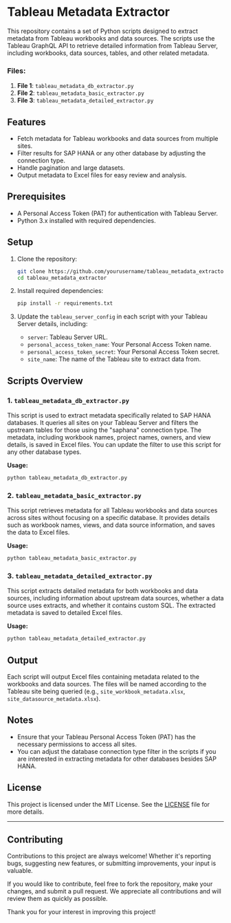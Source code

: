 # Tableau Metadata Extractor

This repository contains a set of Python scripts designed to extract metadata from Tableau workbooks and data sources. The scripts use the Tableau GraphQL API to retrieve detailed information from Tableau Server, including workbooks, data sources, tables, and other related metadata.

### Files:
1. **File 1**: `tableau_metadata_db_extractor.py`
2. **File 2**: `tableau_metadata_basic_extractor.py`
3. **File 3**: `tableau_metadata_detailed_extractor.py`

## Features

- Fetch metadata for Tableau workbooks and data sources from multiple sites.
- Filter results for SAP HANA or any other database by adjusting the connection type.
- Handle pagination and large datasets.
- Output metadata to Excel files for easy review and analysis.

## Prerequisites

- A Personal Access Token (PAT) for authentication with Tableau Server.
- Python 3.x installed with required dependencies.

## Setup

1. Clone the repository:
   ```bash
   git clone https://github.com/yourusername/tableau_metadata_extractor.git
   cd tableau_metadata_extractor
   ```

2. Install required dependencies:
   ```bash
   pip install -r requirements.txt
   ```

3. Update the `tableau_server_config` in each script with your Tableau Server details, including:
   - `server`: Tableau Server URL.
   - `personal_access_token_name`: Your Personal Access Token name.
   - `personal_access_token_secret`: Your Personal Access Token secret.
   - `site_name`: The name of the Tableau site to extract data from.

## Scripts Overview

### 1. `tableau_metadata_db_extractor.py`
This script is used to extract metadata specifically related to SAP HANA databases. It queries all sites on your Tableau Server and filters the upstream tables for those using the "saphana" connection type. The metadata, including workbook names, project names, owners, and view details, is saved in Excel files. You can update the filter to use this script for any other database types. 

**Usage:**
```bash
python tableau_metadata_db_extractor.py
```

### 2. `tableau_metadata_basic_extractor.py`
This script retrieves metadata for all Tableau workbooks and data sources across sites without focusing on a specific database. It provides details such as workbook names, views, and data source information, and saves the data to Excel files.

**Usage:**
```bash
python tableau_metadata_basic_extractor.py
```

### 3. `tableau_metadata_detailed_extractor.py`
This script extracts detailed metadata for both workbooks and data sources, including information about upstream data sources, whether a data source uses extracts, and whether it contains custom SQL. The extracted metadata is saved to detailed Excel files.

**Usage:**
```bash
python tableau_metadata_detailed_extractor.py
```

## Output

Each script will output Excel files containing metadata related to the workbooks and data sources. The files will be named according to the Tableau site being queried (e.g., `site_workbook_metadata.xlsx`, `site_datasource_metadata.xlsx`).

## Notes

- Ensure that your Tableau Personal Access Token (PAT) has the necessary permissions to access all sites.
- You can adjust the database connection type filter in the scripts if you are interested in extracting metadata for other databases besides SAP HANA.

## License

This project is licensed under the MIT License. See the [LICENSE](LICENSE) file for more details.

---

## Contributing

Contributions to this project are always welcome! Whether it's reporting bugs, suggesting new features, or submitting improvements, your input is valuable.

If you would like to contribute, feel free to fork the repository, make your changes, and submit a pull request. We appreciate all contributions and will review them as quickly as possible.

Thank you for your interest in improving this project!
